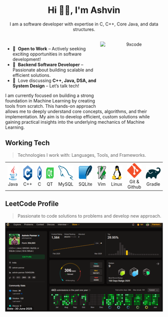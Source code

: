 <h1 align="center"> Hi 👋🏻, I'm Ashvin </h1>
<p align="center">I am a software developer with expertise in C, C++, Core Java, and data structures.</p>

<!-- <br> -->
<p align="center">
<a href="https://drive.google.com/drive/folders/1XGlwDVJ-BIznfIOgrQd-NqmP1a7LxiO8?usp=drive_link" target="_blank"><img alt="" src="https://img.shields.io/badge/Resume-ffdd00?style=for-the-badge&logo=googledocs&logoColor=black" style="vertical-align:center" /></a>
<a href="#" target="_blank"><img alt="" src="https://img.shields.io/badge/Portfolio-000?logo=vercel&logoColor=yellow&style=for-the-badge" style="vertical-align:center" /></a>
<a href="https://www.linkedin.com/in/ashvinparmar/" target="_blank"><img alt="" src="https://img.shields.io/badge/LinkedIn-000?logo=mainwp&logoColor=yellow&style=for-the-badge" style="vertical-align:center" /></a>
<a href="https://leetcode.com/u/ashvinparmar/" target="_blank"><img alt="" src="https://img.shields.io/badge/LeetCode-000?logo=leetcode&logoColor=yellow&style=for-the-badge" style="vertical-align:center" /></a>
<a href="mailto:ashwinparmar8181@gmail.com" target="_blank"><img alt="" src="https://img.shields.io/badge/Hire Me-000?logo=maildotru&logoColor=yellow&style=for-the-badge" style="vertical-align:center" /></a>

<br>
<a href="#ninexcode-title">
  <img src="./img/ashvin_profile.png" width="200" height="200" alt="9xcode" align="right" />
</a>

<!-- <br> -->

- 💼 &nbsp;**Open to Work** – Actively seeking exciting opportunities in software development!
- 🚀 &nbsp;**Backend Software Developer** – Passionate about building scalable and efficient solutions.  
- 💬 &nbsp;Love discussing **C++, Java, DSA, and System Design** – Let’s talk tech!  

<!-- <br> -->
<!--
<p align="left">I have experience in designing and implementing software using a three-layered architecture, which typically consists of the presentation layer, business logic layer, and data access layer. This approach promotes separation of concerns, scalability, and maintainability in software development. Experienced working with version control systems like Git and GitHub and on Linux environments.</p> 
  -->
  
<p align="left">I am currently focused on building a strong foundation in Machine Learning by creating tools from scratch. This hands-on approach allows me to deeply understand core concepts, algorithms, and their implementation. My aim is to develop efficient, custom solutions while gaining practical insights into the underlying mechanics of Machine Learning.</p>

<h2 align="left" id="ninexcode-tech">Working Tech</h2>

> Technologies I work with: Languages, Tools, and Frameworks.

<table>
  <tr>
    <td align="center" width="96">
      <a href="#ninexcode-tech">
        <img src="icon\java-original.svg" width="48" height="48" alt="Golang" />
      </a>
      <br>Java
    </td>
    <td align="center" width="96">
      <a href="#ninexcode-tech">
        <img src="./icon/cplusplus-original.svg" width="48" height="48" alt="CPlusPlus" />
      </a>
      <br>C++
    </td>
    <td align="center" width="96">
      <a href="#ninexcode-tech">
        <img src="./icon/c-original.svg" width="48" height="48" alt="C" />
      </a>
      <br>C
    </td>
    <td align="center" width="96">
      <a href="#ninexcode-tech">
        <img src="./icon/qt-original.svg" width="48" height="48" alt="QT" />
      </a>
      <br>QT
    </td>
    <td align="center" width="96">
      <a href="#ninexcode-tech">
        <img src="./icon/mysql-original.svg" width="48" height="48" alt="MySQL" />
      </a>
      <br>MySQL
    </td>
    <td align="center" width="96">
      <a href="#ninexcode-tech">
        <img src="./icon/sqlite-original.svg" width="48" height="48" alt="SQLite" />
      </a>
      <br>SQLite
    </td>
    <td align="center" width="96">
      <a href="#ninexcode-tech">
        <img src="./icon/vim-original.svg" width="48" height="48" alt="Vim" />
      </a>
      <br>Vim
    </td>
    <td align="center" width="96">
      <a href="#ninexcode-tech">
        <img src="icon\linux-original.svg" width="48" height="48" alt="Linux" />
      </a>
      <br>Linux
    </td>
    <td align="center" width="96">
      <a href="#ninexcode-tech">
        <img src="./icon/git-original.svg" width="48" height="48" alt="Git & Github" />
      </a>
      <br>Git & Github
    </td>
    <td align="center" width="96">
      <a href="#ninexcode-tech">
        <img src="./icon/gradle-original.svg" width="48" height="48" alt="Gradle" />
      </a>
      <br>Gradle
    </td>
  </tr>
</table>

<h2 align="left">LeetCode Profile</h2>

> Passionate to code solutions to problems and develop new approach.

  <a href="https://leetcode.com/u/ashvinparmar/">
    <img alt="leetcode" src="./img/leetcode.webp">
  </a>

<!-- links -->

[Mail]:  mailto:ashwinparmar8181@gmail.com "Mail-To-Asvin"
[Linkedin]: https://www.linkedin.com/in/ashvinparmar/ "Ashvin LinkedIn"
[Resume]: https://docs.google.com/document/d/1SF8s2uo9oykIxZ3OBl8LeeJFczvolE_diWwFvPr2-Ps/edit?usp=sharing "My Resume"
